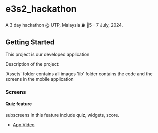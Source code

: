 # e3s2_hackathon

A 3 day hackathon @ UTP, Malaysia ⛽
📆5 - 7 July, 2024.

## Getting Started

This project is our developed application

Description of the project:

'Assets' folder contains all images
'lib' folder contains the code and the screens in the mobile application

### Screens
#### Quiz feature
subscreens in this feature include quiz, widgets, score.

- [App Video](https://docs.flutter.dev/get-started/codelab)
